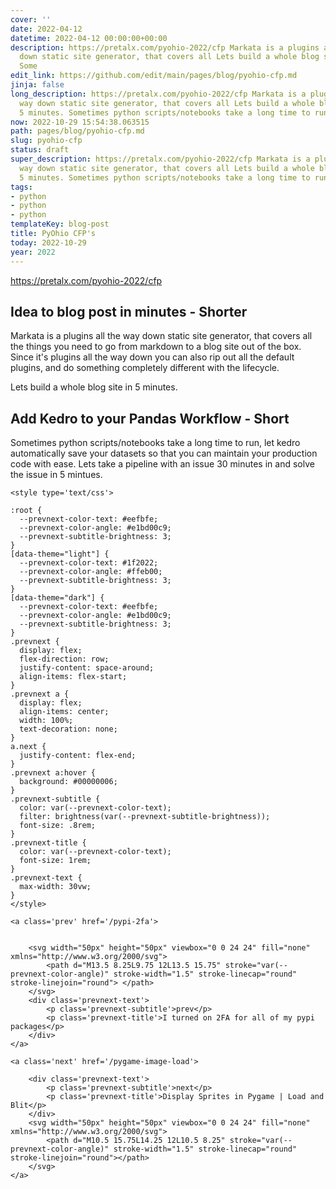 ```yaml
---
cover: ''
date: 2022-04-12
datetime: 2022-04-12 00:00:00+00:00
description: https://pretalx.com/pyohio-2022/cfp Markata is a plugins all the way
  down static site generator, that covers all Lets build a whole blog site in 5 minutes.
  Some
edit_link: https://github.com/edit/main/pages/blog/pyohio-cfp.md
jinja: false
long_description: https://pretalx.com/pyohio-2022/cfp Markata is a plugins all the
  way down static site generator, that covers all Lets build a whole blog site in
  5 minutes. Sometimes python scripts/notebooks take a long time to run, let kedro
now: 2022-10-29 15:54:38.063515
path: pages/blog/pyohio-cfp.md
slug: pyohio-cfp
status: draft
super_description: https://pretalx.com/pyohio-2022/cfp Markata is a plugins all the
  way down static site generator, that covers all Lets build a whole blog site in
  5 minutes. Sometimes python scripts/notebooks take a long time to run, let kedro
tags:
- python
- python
- python
templateKey: blog-post
title: PyOhio CFP's
today: 2022-10-29
year: 2022
---
```


https://pretalx.com/pyohio-2022/cfp

## Idea to blog post in minutes - Shorter

Markata is a plugins all the way down static site generator, that covers all
the things you need to go from markdown to a blog site out of the box.  Since
it's plugins all the way down you can also rip out all the default plugins, and
do something completely different with the lifecycle.

Lets build a whole blog site in 5 minutes.

## Add Kedro to your Pandas Workflow - Short

Sometimes python scripts/notebooks take a long time to run, let kedro
automatically save your datasets so that you can maintain your production code
with ease.  Lets take a pipeline with an issue 30 minutes in and solve the
issue in 5 mintues.
<div class='prevnext'>

    <style type='text/css'>

    :root {
      --prevnext-color-text: #eefbfe;
      --prevnext-color-angle: #e1bd00c9;
      --prevnext-subtitle-brightness: 3;
    }
    [data-theme="light"] {
      --prevnext-color-text: #1f2022;
      --prevnext-color-angle: #ffeb00;
      --prevnext-subtitle-brightness: 3;
    }
    [data-theme="dark"] {
      --prevnext-color-text: #eefbfe;
      --prevnext-color-angle: #e1bd00c9;
      --prevnext-subtitle-brightness: 3;
    }
    .prevnext {
      display: flex;
      flex-direction: row;
      justify-content: space-around;
      align-items: flex-start;
    }
    .prevnext a {
      display: flex;
      align-items: center;
      width: 100%;
      text-decoration: none;
    }
    a.next {
      justify-content: flex-end;
    }
    .prevnext a:hover {
      background: #00000006;
    }
    .prevnext-subtitle {
      color: var(--prevnext-color-text);
      filter: brightness(var(--prevnext-subtitle-brightness));
      font-size: .8rem;
    }
    .prevnext-title {
      color: var(--prevnext-color-text);
      font-size: 1rem;
    }
    .prevnext-text {
      max-width: 30vw;
    }
    </style>
    
    <a class='prev' href='/pypi-2fa'>
    

        <svg width="50px" height="50px" viewbox="0 0 24 24" fill="none" xmlns="http://www.w3.org/2000/svg">
            <path d="M13.5 8.25L9.75 12L13.5 15.75" stroke="var(--prevnext-color-angle)" stroke-width="1.5" stroke-linecap="round" stroke-linejoin="round"> </path>
        </svg>
        <div class='prevnext-text'>
            <p class='prevnext-subtitle'>prev</p>
            <p class='prevnext-title'>I turned on 2FA for all of my pypi packages</p>
        </div>
    </a>
    
    <a class='next' href='/pygame-image-load'>
    
        <div class='prevnext-text'>
            <p class='prevnext-subtitle'>next</p>
            <p class='prevnext-title'>Display Sprites in Pygame | Load and Blit</p>
        </div>
        <svg width="50px" height="50px" viewbox="0 0 24 24" fill="none" xmlns="http://www.w3.org/2000/svg">
            <path d="M10.5 15.75L14.25 12L10.5 8.25" stroke="var(--prevnext-color-angle)" stroke-width="1.5" stroke-linecap="round" stroke-linejoin="round"></path>
        </svg>
    </a>
  </div>